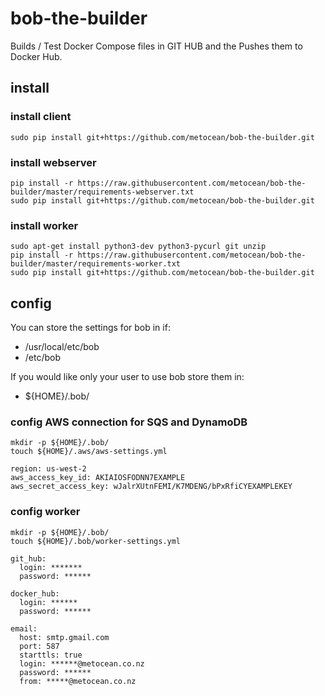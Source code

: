# bob-the-builder
Builds / Test Docker Compose files in GIT HUB and the Pushes them to Docker Hub.

## install

### install client
```
sudo pip install git+https://github.com/metocean/bob-the-builder.git
```

### install webserver
```
pip install -r https://raw.githubusercontent.com/metocean/bob-the-builder/master/requirements-webserver.txt
sudo pip install git+https://github.com/metocean/bob-the-builder.git
```

### install worker
```
sudo apt-get install python3-dev python3-pycurl git unzip
pip install -r https://raw.githubusercontent.com/metocean/bob-the-builder/master/requirements-worker.txt
sudo pip install git+https://github.com/metocean/bob-the-builder.git
```

## config
You can store the settings for bob in if:  
* /usr/local/etc/bob
* /etc/bob
  
If you would like only your user to use bob store them in:  
* ${HOME}/.bob/

### config AWS connection for SQS and DynamoDB
```
mkdir -p ${HOME}/.bob/
touch ${HOME}/.aws/aws-settings.yml
```
```
region: us-west-2
aws_access_key_id: AKIAIOSFODNN7EXAMPLE
aws_secret_access_key: wJalrXUtnFEMI/K7MDENG/bPxRfiCYEXAMPLEKEY
```
### config worker
```
mkdir -p ${HOME}/.bob/
touch ${HOME}/.bob/worker-settings.yml
```
```
git_hub:
  login: *******
  password: ******

docker_hub:
  login: ******
  password: ******

email:
  host: smtp.gmail.com
  port: 587
  starttls: true
  login: ******@metocean.co.nz
  password: ******
  from: *****@metocean.co.nz
```
